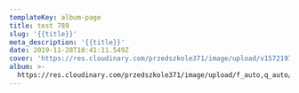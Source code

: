 ```yaml
---
templateKey: album-page
title: test 789
slug: '{{title}}'
meta_description: '{{title}}'
date: 2019-11-28T10:41:11.549Z
cover: 'https://res.cloudinary.com/przedszkole371/image/upload/v1572197875/sample.jpg'
album: >-
  https://res.cloudinary.com/przedszkole371/image/upload/f_auto,q_auto/c_fill,w_1200/v1572197875/sample.jpg
---
```


